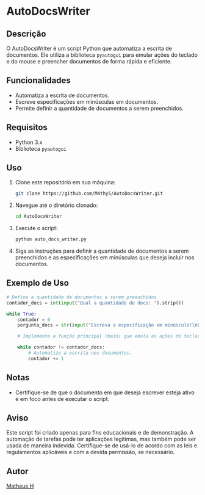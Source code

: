# AutoDocsWriter

## Descrição
O AutoDocsWriter é um script Python que automatiza a escrita de documentos. Ele utiliza a biblioteca `pyautogui` para emular ações do teclado e do mouse e preencher documentos de forma rápida e eficiente.

## Funcionalidades
- Automatiza a escrita de documentos.
- Escreve especificações em minúsculas em documentos.
- Permite definir a quantidade de documentos a serem preenchidos.

## Requisitos
- Python 3.x
- Biblioteca `pyautogui`

## Uso
1. Clone este repositório em sua máquina:

   ```bash
   git clone https://github.com/M4thy5/AutoDocsWriter.git
   ```

2. Navegue até o diretório clonado:

   ```bash
   cd AutoDocsWriter
   ```

3. Execute o script:

   ```bash
   python auto_docs_writer.py
   ```

4. Siga as instruções para definir a quantidade de documentos a serem preenchidos e as especificações em minúsculas que deseja incluir nos documentos.

## Exemplo de Uso
```python
# Defina a quantidade de documentos a serem preenchidos
contador_docs = int(input("Qual a quantidade de docs: ").strip())

while True:
    contador = 0
    pergunta_docs = str(input("Escreva a especificação em minúsculo!\nDigite: ").strip().upper()

    # Implemente a função principal (main) que emula as ações do teclado e do mouse.

    while contador != contador_docs:
        # Automatize a escrita nos documentos.
        contador += 1
```

## Notas
- Certifique-se de que o documento em que deseja escrever esteja ativo e em foco antes de executar o script.

## Aviso
Este script foi criado apenas para fins educacionais e de demonstração. A automação de tarefas pode ter aplicações legítimas, mas também pode ser usada de maneira indevida. Certifique-se de usá-lo de acordo com as leis e regulamentos aplicáveis e com a devida permissão, se necessário.

## Autor
[Matheus H](https://github.com/M4thy5)
